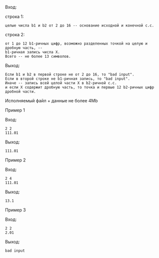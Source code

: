 Вход:

строка 1:

	целые числа b1 и b2 от 2 до 16 -- основание исходной и конечной с.с.
строка 2:

	от 1 до 12 b1-ричных цифр, возможно разделенных точкой на целую и дробную часть, --
	b1-ричная запись числа X.
	Всего -- не более 13 символов.
Выход:

	Если b1 и b2 в первой строке не от 2 до 16, то "bad input".
	Если в второй строке не b1-ричная запись, то "bad input".
	Иначе -- запись всей целой части X в b2-ричной с.с.
	и если X содержит дробную часть, то точка и первые 12 b2-ричных цифр дробной части.

Исполняемый файл + данные не более 4Mb

Пример 1

  Вход:
  
    2 2
    111.01
  Выход:
    
    111.01
Пример 2

  Вход:

    2 4
    111.01
  Выход:

    13.1
Пример 3

  Вход:

    2 2
    2.01
  Выход:
    
    bad input
